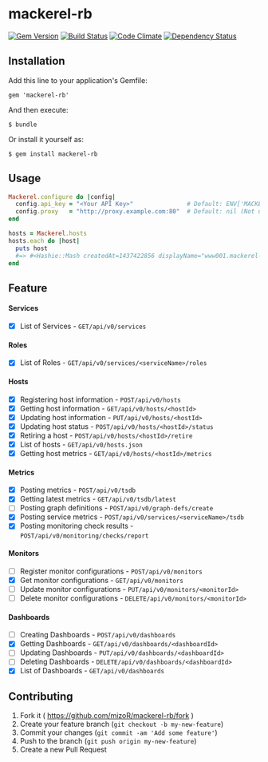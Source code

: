 # mackerel-rb
[![Gem Version](https://badge.fury.io/rb/mackerel-rb.svg)](http://badge.fury.io/rb/mackerel-rb)
[![Build Status](https://travis-ci.org/mizoR/mackerel-rb.svg)](https://travis-ci.org/mizoR/mackerel-rb)
[![Code Climate](https://codeclimate.com/github/mizoR/mackerel-rb/badges/gpa.svg)](https://codeclimate.com/github/mizoR/mackerel-rb)
[![Dependency Status](https://gemnasium.com/mizoR/mackerel-rb.svg)](https://gemnasium.com/mizoR/mackerel-rb)


## Installation

Add this line to your application's Gemfile:

    gem 'mackerel-rb'

And then execute:

    $ bundle

Or install it yourself as:

    $ gem install mackerel-rb

## Usage

```rb
Mackerel.configure do |config|
  config.api_key = "<Your API Key>"               # Default: ENV['MACKEREL_APIKEY']
  config.proxy   = "http://proxy.example.com:80"  # Default: nil (Not use http proxy)
end

hosts = Mackerel.hosts
hosts.each do |host|
  puts host
  #=> #<Hashie::Mash createdAt=1437422856 displayName="www001.mackerel-rb.dev" id="Dummmmmmmmy", ..., status="standby" type="unknown">
end
```

## Feature

#### Services

- [x] List of Services - `GET/api/v0/services`

#### Roles

- [x] List of Roles - `GET/api/v0/services/<serviceName>/roles`

#### Hosts

- [x] Registering host information - `POST/api/v0/hosts`
- [x] Getting host information - `GET/api/v0/hosts/<hostId>`
- [x] Updating host information - `PUT/api/v0/hosts/<hostId>`
- [x] Updating host status - `POST/api/v0/hosts/<hostId>/status`
- [x] Retiring a host - `POST/api/v0/hosts/<hostId>/retire`
- [x] List of hosts - `GET/api/v0/hosts.json`
- [x] Getting host metrics - `GET/api/v0/hosts/<hostId>/metrics`

#### Metrics

- [x] Posting metrics - `POST/api/v0/tsdb`
- [x] Getting latest metrics - `GET/api/v0/tsdb/latest`
- [ ] Posting graph definitions - `POST/api/v0/graph-defs/create`
- [x] Posting service metrics - `POST/api/v0/services/<serviceName>/tsdb`
- [x] Posting monitoring check results - `POST/api/v0/monitoring/checks/report`

#### Monitors

- [ ] Register monitor configurations - `POST/api/v0/monitors`
- [x] Get monitor configurations - `GET/api/v0/monitors`
- [ ] Update monitor configurations - `PUT/api/v0/monitors/<monitorId>`
- [ ] Delete monitor configurations - `DELETE/api/v0/monitors/<monitorId>`

#### Dashboards

- [ ] Creating Dashboards - `POST/api/v0/dashboards`
- [x] Getting Dashboards - `GET/api/v0/dashboards/<dashboardId>`
- [ ] Updating Dashboards - `PUT/api/v0/dashboards/<dashboardId>`
- [ ] Deleting Dashboards - `DELETE/api/v0/dashboards/<dashboardId>`
- [x] List of Dashboards - `GET/api/v0/dashboards`

## Contributing

1. Fork it ( https://github.com/mizoR/mackerel-rb/fork )
2. Create your feature branch (`git checkout -b my-new-feature`)
3. Commit your changes (`git commit -am 'Add some feature'`)
4. Push to the branch (`git push origin my-new-feature`)
5. Create a new Pull Request
